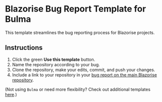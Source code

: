 # Blazorise Bug Report Template for Bulma

This template streamlines the bug reporting process for Blazorise projects.

## Instructions

1. Click the green **Use this template** button.
2. Name the repository according to your bug.
3. Clone the repository, make your edits, commit, and push your changes.
4. Include a link to your repository in your [bug report on the main Blazorise repository](https://github.com/Megabit/Blazorise/issues/new?template=bug_report.yaml).


(Not using `Bulma` or need more flexibility? Check out additional templates [here](https://github.com/Blazorise/BugReportTemplate).)